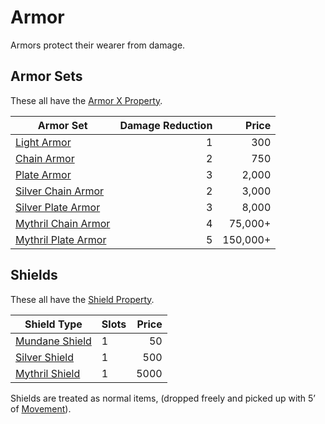 # Armor
Armors protect their wearer from damage. 
## Armor Sets
These all have the [Armor X Property](Individual%20Item%20Cards/Armors/Armor%20Properties/Armor%20X%20Property.md).

| Armor Set                                                                                           | Damage Reduction |    Price |
| --------------------------------------------------------------------------------------------------- | ---------------: | -------: |
| [Light Armor](Individual%20Item%20Cards/Armors/Mundane%20Armors/Light%20Armor.md)                   |                1 |      300 |
| [Chain Armor](Individual%20Item%20Cards/Armors/Mundane%20Armors/Chain%20Armor.md)                   |                2 |      750 |
| [Plate Armor](Individual%20Item%20Cards/Armors/Mundane%20Armors/Plate%20Armor.md)                   |                3 |    2,000 |
| [Silver Chain Armor](Individual%20Item%20Cards/Armors/Silvered%20Armors/Silver%20Chain%20Armor.md)  |                2 |    3,000 |
| [Silver Plate Armor](Individual%20Item%20Cards/Armors/Silvered%20Armors/Silver%20Plate%20Armor.md)  |                3 |    8,000 |
| [Mythril Chain Armor](Individual%20Item%20Cards/Armors/Mythril%20Armors/Mythril%20Chain%20Armor.md) |                4 |  75,000+ |
| [Mythril Plate Armor](Individual%20Item%20Cards/Armors/Mythril%20Armors/Mythril%20Plate%20Armor.md) |                5 | 150,000+ |
## Shields
These all have the [Shield Property](Individual%20Item%20Cards/Armors/Armor%20Properties/Shield%20Property.md).

| Shield Type                                                                             | Slots | Price |
| --------------------------------------------------------------------------------------- | ----- | ----: |
| [Mundane Shield](Individual%20Item%20Cards/Armors/Mundane%20Armors/Mundane%20Shield.md) | 1     |    50 |
| [Silver Shield](Individual%20Item%20Cards/Armors/Silvered%20Armors/Silver%20Shield.md)  | 1     |   500 |
| [Mythril Shield](Individual%20Item%20Cards/Armors/Mythril%20Armors/Mythril%20Shield.md) | 1     |  5000 |
Shields are treated as normal items, (dropped freely and picked up with 5’ of [Movement](../../Game%20Procedures/Movement.md)).